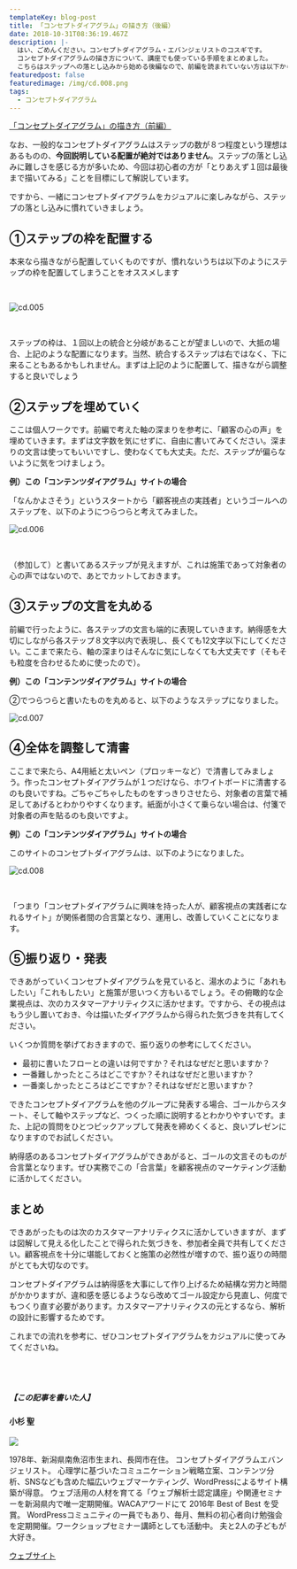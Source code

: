```yaml
---
templateKey: blog-post
title: 「コンセプトダイアグラム」の描き方（後編）
date: 2018-10-31T08:36:19.467Z
description: |-
  はい、ごめんください。コンセプトダイアグラム・エバンジェリストのコスギです。
  コンセプトダイアグラムの描き方について、講座でも使っている手順をまとめました。
  こちらはステップへの落とし込みから始める後編なので、前編を読まれていない方は以下から確認してください。
featuredpost: false
featuredimage: /img/cd.008.png
tags:
  - コンセプトダイアグラム
---
```

[「コンセプトダイアグラム」の描き方（前編）](https://netlify.concept-diagram.com/note/2021-03-06-%E3%80%8C%E3%82%B3%E3%83%B3%E3%82%BB%E3%83%97%E3%83%88%E3%83%80%E3%82%A4%E3%82%A2%E3%82%B0%E3%83%A9%E3%83%A0%E3%80%8D%E3%81%AE%E6%8F%8F%E3%81%8D%E6%96%B9%EF%BC%88%E5%89%8D%E7%B7%A8%EF%BC%89/)

なお、一般的なコンセプトダイアグラムはステップの数が８つ程度という理想はあるものの、**今回説明している配置が絶対ではありません**。ステップの落とし込みに難しさを感じる方が多いため、今回は初心者の方が「とりあえず１回は最後まで描いてみる」ことを目標にして解説しています。

ですから、一緒にコンセプトダイアグラムをカジュアルに楽しみながら、ステップの落とし込みに慣れていきましょう。

## ①ステップの枠を配置する

本来なら描きながら配置していくものですが、慣れないうちは以下のようにステップの枠を配置してしまうことをオススメします

<br>

![cd.005](/img/cd.005.png)

<br>

ステップの枠は、１回以上の統合と分岐があることが望ましいので、大抵の場合、上記のような配置になります。当然、統合するステップは右ではなく、下に来ることもあるかもしれません。まずは上記のように配置して、描きながら調整すると良いでしょう

## ②ステップを埋めていく

ここは個人ワークです。前編で考えた軸の深まりを参考に、「顧客の心の声」を埋めていきます。まずは文字数を気にせずに、自由に書いてみてください。深まりの文言は使ってもいいですし、使わなくても大丈夫。ただ、ステップが偏らないように気をつけましょう。

**例）この「コンテンツダイアグラム」サイトの場合**

「なんかよさそう」というスタートから「顧客視点の実践者」というゴールへのステップを、以下のようにつらつらと考えてみました。

![cd.006](/img/cd.006.png)

<br>

（参加して）と書いてあるステップが見えますが、これは施策であって対象者の心の声ではないので、あとでカットしておきます。

## ③ステップの文言を丸める

前編で行ったように、各ステップの文言も端的に表現していきます。納得感を大切にしながら各ステップ８文字以内で表現し、長くても12文字以下にしてください。ここまで来たら、軸の深まりはそんなに気にしなくても大丈夫です（そもそも粒度を合わせるために使ったので）。

**例）この「コンテンツダイアグラム」サイトの場合**

②でつらつらと書いたものを丸めると、以下のようなステップになりました。

![cd.007](/img/cd.007.png)

## ④全体を調整して清書

ここまで来たら、A4用紙と太いペン（プロッキーなど）で清書してみましょう。作ったコンセプトダイアグラムが１つだけなら、ホワイトボードに清書するのも良いですね。ごちゃごちゃしたものをすっきりさせたら、対象者の言葉で補足してあげるとわかりやすくなります。紙面が小さくて乗らない場合は、付箋で対象者の声を貼るのも良いですよ。

**例）この「コンテンツダイアグラム」サイトの場合**

このサイトのコンセプトダイアグラムは、以下のようになりました。

![cd.008](/img/cd.008.png)

<br>

「つまり「コンセプトダイアグラムに興味を持った人が、顧客視点の実践者になれるサイト」が関係者間の合言葉となり、運用し、改善していくことになります。

## ⑤振り返り・発表

できあがっていくコンセプトダイアグラムを見ていると、湯水のように「あれもしたい」「これもしたい」と施策が思いつく方もいるでしょう。その俯瞰的な企業視点は、次のカスタマーアナリティクスに活かせます。ですから、その視点はもう少し置いておき、今は描いたダイアグラムから得られた気づきを共有してください。

いくつか質問を挙げておきますので、振り返りの参考にしてください。

* 最初に書いたフローとの違いは何ですか？それはなぜだと思いますか？
* 一番難しかったところはどこですか？それはなぜだと思いますか？
* 一番楽しかったところはどこですか？それはなぜだと思いますか？

できたコンセプトダイアグラムを他のグループに発表する場合、ゴールからスタート、そして軸やステップなど、つくった順に説明するとわかりやすいです。また、上記の質問をひとつピックアップして発表を締めくくると、良いプレゼンになりますのでお試しください。

納得感のあるコンセプトダイアグラムができあがると、ゴールの文言そのものが合言葉となります。ぜひ実務でこの「合言葉」を顧客視点のマーケティング活動に活かしてください。

## まとめ

できあがったものは次のカスタマーアナリティクスに活かしていきますが、まずは図解して見える化したことで得られた気づきを、参加者全員で共有してください。顧客視点を十分に堪能しておくと施策の必然性が増すので、振り返りの時間がとても大切なのです。

コンセプトダイアグラムは納得感を大事にして作り上げるため結構な労力と時間がかかりますが、違和感を感じるようなら改めてゴール設定から見直し、何度でもつくり直す必要があります。カスタマーアナリティクスの元とするなら、解析の設計に影響するためです。

これまでの流れを参考に、ぜひコンセプトダイアグラムをカジュアルに使ってみてくださいね。

##### <br><br><br>【この記事を書いた人】

#### 小杉 聖

![](/img/6645a78788203d8d2dd2e3879ccca8dc.jpeg)

1978年、新潟県南魚沼市生まれ、長岡市在住。
コンセプトダイアグラムエバンジェリスト。
心理学に基づいたコミュニケーション戦略立案、コンテンツ分析、SNSなども含めた幅広いウェブマーケティング、WordPressによるサイト構築が得意。
ウェブ活用の人材を育てる「ウェブ解析士認定講座」や関連セミナーを新潟県内で唯一定期開催。WACAアワードにて 2016年 Best of Best を受賞。
WordPressコミュニティの一員でもあり、毎月、無料の初心者向け勉強会を定期開催。ワークショップセミナー講師としても活動中。
夫と2人の子どもが大好き。

[ウェブサイト](https://kosgis.com/)